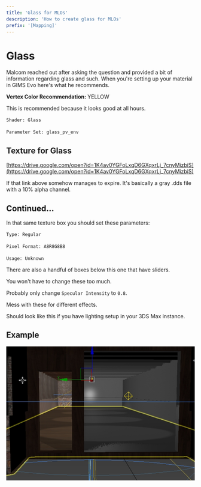 ```yaml
---
title: 'Glass for MLOs'
description: 'How to create glass for MLOs'
prefix: '[Mapping]'
---
```


# Glass

Malcom reached out after asking the question and provided a bit of
information regarding glass and such. When you're setting up your
material in GIMS Evo here's what he recommends.

**Vertex Color Recommendation:** YELLOW

This is recommended because it looks good at all hours.

```
Shader: Glass

Parameter Set: glass_pv_env
```

## Texture for Glass

[https://drive.google.com/open?id=1K4av0YGFoLxqD6GXqxrLj_7cnyMizbiS](https://drive.google.com/open?id=1K4av0YGFoLxqD6GXqxrLj_7cnyMizbiS)

If that link above somehow manages to expire. It's basically a gray .dds
file with a 10% alpha channel.


## Continued...

In that same texture box you should set these parameters:

```
Type: Regular

Pixel Format: A8R8G8B8

Usage: Unknown
```

There are also a handful of boxes below this one that have sliders.

You won't have to change these too much.

Probably only change `Specular Intensity` to `0.8`.

Mess with these for different effects.

Should look like this if you have lighting setup in your 3DS Max instance.

## Example

![](media\image5.png)